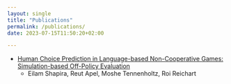```yaml
---
layout: single
title: "Publications"
permalink: /publications/
date: 2023-07-15T11:50:20+02:00

---
```

- [Human Choice Prediction in Language-based Non-Cooperative Games: Simulation-based Off-Policy Evaluation](https://arxiv.org/abs/2305.10361)
  - Eilam Shapira, Reut Apel, Moshe Tennenholtz, Roi Reichart
